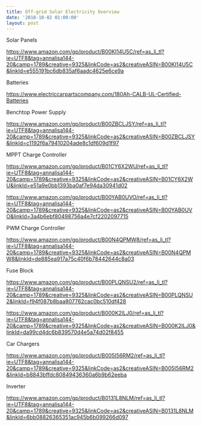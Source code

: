 ```yaml
---
title: Off-grid Solar Electricity Overview
date: '2018-10-02 01:00:00'
layout: post
---
```


Solar Panels

https://www.amazon.com/gp/product/B00KI14U5C/ref=as_li_tl?ie=UTF8&tag=annalisa144-20&camp=1789&creative=9325&linkCode=as2&creativeASIN=B00KI14U5C&linkId=e555191bc6db835af6aadc4625e6ce9a

Batteries

https://www.electriccarpartscompany.com/180Ah-CALB-UL-Certified-Batteries

Benchtop Power Supply

https://www.amazon.com/gp/product/B00ZBCLJSY/ref=as_li_tl?ie=UTF8&tag=annalisa144-20&camp=1789&creative=9325&linkCode=as2&creativeASIN=B00ZBCLJSY&linkId=c1192f6a79410204ade8c1df609d1f97

MPPT Charge Controller

https://www.amazon.com/gp/product/B01CY6X2WU/ref=as_li_tl?ie=UTF8&tag=annalisa144-20&camp=1789&creative=9325&linkCode=as2&creativeASIN=B01CY6X2WU&linkId=e51a9e0bb1393ba0af7e94da30941d02

https://www.amazon.com/gp/product/B00YAB0UVO/ref=as_li_tl?ie=UTF8&tag=annalisa144-20&camp=1789&creative=9325&linkCode=as2&creativeASIN=B00YAB0UVO&linkId=3a4b6ebf80498756a4e7cf2202097715

PWM Charge Controller

https://www.amazon.com/gp/product/B00N4QPMW8/ref=as_li_tl?ie=UTF8&tag=annalisa144-20&camp=1789&creative=9325&linkCode=as2&creativeASIN=B00N4QPMW8&linkId=de885ea917a75c40f6b78442644c8a03

Fuse Block

https://www.amazon.com/gp/product/B00PLQNSU2/ref=as_li_tl?ie=UTF8&tag=annalisa144-20&camp=1789&creative=9325&linkCode=as2&creativeASIN=B00PLQNSU2&linkId=f94f087b8baa807762cac0bc510df428

https://www.amazon.com/gp/product/B000K2ILJ0/ref=as_li_tl?ie=UTF8&tag=annalisa144-20&camp=1789&creative=9325&linkCode=as2&creativeASIN=B000K2ILJ0&linkId=da99cd4dc6b839570d4e5a74d02f8455

Car Chargers

https://www.amazon.com/gp/product/B005I56RM2/ref=as_li_tl?ie=UTF8&tag=annalisa144-20&camp=1789&creative=9325&linkCode=as2&creativeASIN=B005I56RM2&linkId=b8843bffdc80849436360a6b9b62eeba


Inverter

https://www.amazon.com/gp/product/B0131L8NLM/ref=as_li_tl?ie=UTF8&tag=annalisa144-20&camp=1789&creative=9325&linkCode=as2&creativeASIN=B0131L8NLM&linkId=6bb08826365351ac945b6b099266d097